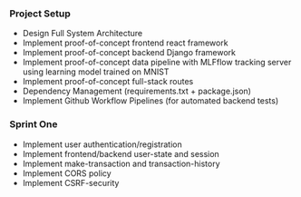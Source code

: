 ### Project Setup
- Design Full System Architecture
- Implement proof-of-concept frontend react framework
- Implement proof-of-concept backend Django framework
- Implement proof-of-concept data pipeline with MLFflow tracking server using learning model trained on MNIST
- Implement proof-of-concept full-stack routes
- Dependency Management (requirements.txt + package.json)
- Implement Github Workflow Pipelines (for automated backend tests)
### Sprint One
- Implement user authentication/registration
- Implement frontend/backend user-state and session
- Implement make-transaction and transaction-history
- Implement CORS policy
- Implement CSRF-security